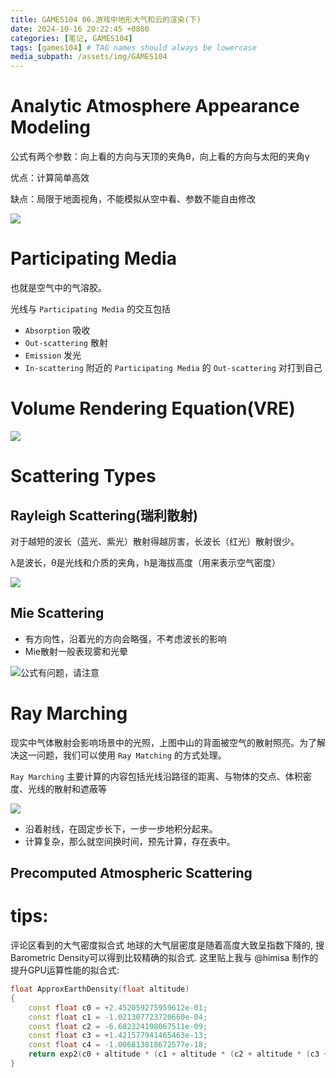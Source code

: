 ```yaml
---
title: GAMES104 06.游戏中地形大气和云的渲染(下)
date: 2024-10-16 20:22:45 +0800
categories: [笔记, GAMES104]
tags: [games104] # TAG names should always be lowercase
media_subpath: /assets/img/GAMES104
---
```


# Analytic Atmosphere Appearance Modeling
公式有两个参数：向上看的方向与天顶的夹角θ，向上看的方向与太阳的夹角γ

优点：计算简单高效

缺点：局限于地面视角，不能模拟从空中看、参数不能自由修改

![](QQ20241016-202739.png)

# Participating Media
也就是空气中的气溶胶。

光线与 `Participating Media` 的交互包括
- `Absorption` 吸收
- `Out-scattering` 散射
- `Emission` 发光
- `In-scattering` 附近的 `Participating Media` 的 `Out-scattering` 对打到自己
  
# Volume Rendering Equation(VRE)
![](QQ20241016-211418.png)
# Scattering Types
## Rayleigh Scattering(瑞利散射)
对于越短的波长（蓝光、紫光）散射得越厉害，长波长（红光）散射很少。

λ是波长，θ是光线和介质的夹角，h是海拔高度（用来表示空气密度）

![](QQ20241016-213338.png)

## Mie Scattering
- 有方向性，沿着光的方向会略强，不考虑波长的影响
- Mie散射一般表现雾和光晕

![公式有问题，请注意](QQ20241016-215337.png)

# Ray Marching
现实中气体散射会影响场景中的光照，上图中山的背面被空气的散射照亮。为了解决这一问题，我们可以使用 `Ray Matching` 的方式处理。

`Ray Marching` 主要计算的内容包括光线沿路径的距离、与物体的交点、体积密度、光线的散射和遮蔽等

![](QQ20241016-222236.png)

- 沿着射线，在固定步长下，一步一步地积分起来。
- 计算复杂，那么就空间换时间，预先计算，存在表中。
## Precomputed Atmospheric Scattering










# tips:
评论区看到的大气密度拟合式
地球的大气层密度是随着高度大致呈指数下降的, 搜Barometric Density可以得到比较精确的拟合式. 这里贴上我与 @himisa
 制作的提升GPU运算性能的拟合式:
```cpp
float ApproxEarthDensity(float altitude)
{
    const float c0 = +2.452059275959612e-01;
    const float c1 = -1.021307723720660e-04;
    const float c2 = -6.682324198067511e-09;
    const float c3 = +1.421577941465463e-13;
    const float c4 = -1.006813818672577e-18;
    return exp2(c0 + altitude * (c1 + altitude * (c2 + altitude * (c3 + altitude * c4))));
}
```